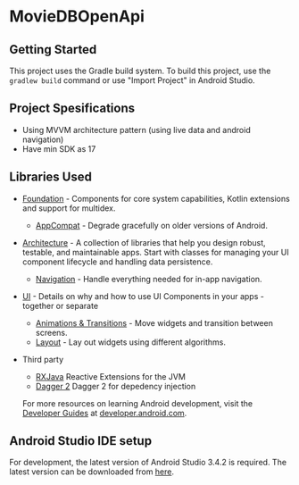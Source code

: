 # MovieDBOpenApi

Getting Started
---------------
This project uses the Gradle build system. To build this project, use the
`gradlew build` command or use "Import Project" in Android Studio.


Project Spesifications
----------------------
* Using MVVM architecture pattern (using live data and android navigation)
* Have min SDK as 17


Libraries Used
--------------
* [Foundation][0] - Components for core system capabilities, Kotlin extensions and support for
  multidex.
  * [AppCompat][1] - Degrade gracefully on older versions of Android.
* [Architecture][10] - A collection of libraries that help you design robust, testable, and
  maintainable apps. Start with classes for managing your UI component lifecycle and handling data
  persistence.
  * [Navigation][14] - Handle everything needed for in-app navigation.
* [UI][30] - Details on why and how to use UI Components in your apps - together or separate
  * [Animations & Transitions][31] - Move widgets and transition between screens.
  * [Layout][35] - Lay out widgets using different algorithms.
* Third party
  * [RXJava][91] Reactive Extensions for the JVM
  * [Dagger 2][92] Dagger 2 for depedency injection

  For more resources on learning Android development, visit the
  [Developer Guides](https://developer.android.com/guide/) at
  [developer.android.com](https://developer.android.com).

[0]: https://developer.android.com/jetpack/foundation/
[1]: https://developer.android.com/topic/libraries/support-library/packages#v7-appcompat
[4]: https://developer.android.com/training/testing/
[10]: https://developer.android.com/jetpack/arch/
[14]: https://developer.android.com/topic/libraries/architecture/navigation/
[30]: https://developer.android.com/jetpack/ui/
[31]: https://developer.android.com/training/animation/
[34]: https://developer.android.com/guide/components/fragments
[35]: https://developer.android.com/guide/topics/ui/declaring-layout
[91]: https://github.com/ReactiveX/RxJava
[92]: https://github.com/google/dagger

Android Studio IDE setup
------------------------
For development, the latest version of Android Studio 3.4.2 is required. The latest version can be
downloaded from [here](https://developer.android.com/studio/).
